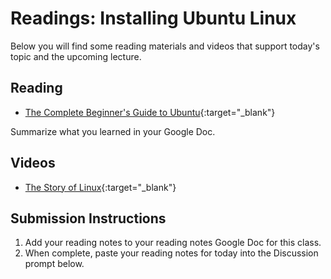 # Readings: Installing Ubuntu Linux

Below you will find some reading materials and videos that support today's topic and the upcoming lecture.

## Reading

- [The Complete Beginner's Guide to Ubuntu](https://www.lifewire.com/beginners-guide-to-ubuntu-2205722){:target="_blank"}

Summarize what you learned in your Google Doc.

## Videos

- [The Story of Linux](https://www.youtube.com/watch?v=5ocq6_3-nEw){:target="_blank"}

## Submission Instructions

1. Add your reading notes to your reading notes Google Doc for this class.
1. When complete, paste your reading notes for today into the Discussion prompt below.
